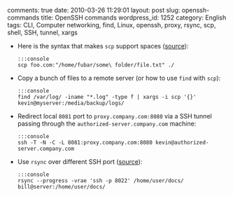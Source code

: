 comments: true
date: 2010-03-26 11:29:01
layout: post
slug: openssh-commands
title: OpenSSH commands
wordpress_id: 1252
category: English
tags: CLI, Computer networking, find, Linux, openssh, proxy, rsync, scp, shell, SSH, tunnel, xargs

  * Here is the syntax that makes `scp` support spaces ([source](http://rasterweb.net/raster/2005/01/27/scp-and-spaces/)):

        :::console
        scp foo.com:"/home/fubar/some\ folder/file.txt" ./

  * Copy a bunch of files to a remote server (or how to use `find` with `scp`):

        :::console
        find /var/log/ -iname "*.log" -type f | xargs -i scp '{}' kevin@myserver:/media/backup/logs/

  * Redirect local `8081` port to `proxy.company.com:8080` via a SSH tunnel passing through the `authorized-server.company.com` machine:

        :::console
        ssh -T -N -C -L 8081:proxy.company.com:8080 kevin@authorized-server.company.com

  * Use `rsync` over different SSH port ([source](http://lists.samba.org/archive/rsync/2001-November/000495.html)):

        :::console
        rsync --progress -vrae 'ssh -p 8022' /home/user/docs/ bill@server:/home/user/docs/

